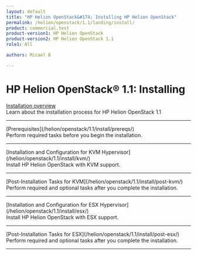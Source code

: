 ```yaml
---
layout: default
title: "HP Helion OpenStack&#174; Installing HP Helion OpenStack"
permalink: /helion/openstack/1.1/landing/install/
product: commercial.test
product-version1: HP Helion OpenStack
product-version2: HP Helion OpenStack 1.1
role1: All

authors: Micael B

---
```

<!--UNDER REVISION-->

<script>

function PageRefresh {
onLoad="window.refresh"
}

PageRefresh();

</script>

<!--
<p style="font-size: small;"> <a href="/helion/openstack/1.1/3rd-party-license-agreements/">&#9664; PREV</a> | <a href="/helion/openstack/1.1/">&#9650; UP</a> | NEXT &#9654; </p>
-->

# HP Helion OpenStack&#174; 1.1: Installing

[Installation overview](/helion/openstack/1.1/install/overview/)
<br> Learn about the installation process for HP Helion OpenStack 1.1
<hr>
[Prerequisites](/helion/openstack/1.1/install/prereqs/)
<br>Perform required tasks before you begin the installation.
<hr>
[Installation and Configuration for KVM Hypervisor](/helion/openstack/1.1/install/kvm/)
<br>Install HP Helion OpenStack with KVM support.
<hr>
[Post-Installation Tasks for KVM](/helion/openstack/1.1/install/post-kvm/) 
<br>Perform required and optional tasks after you complete the installation.
<hr>
[Installation and Configuration for ESX Hypervisor](/helion/openstack/1.1/install/esx/)
<br>Install HP Helion OpenStack with ESX support.
<hr>
[Post-Installation Tasks for ESX](/helion/openstack/1.1/install/post-esx/)
<br>Perform required and optional tasks after you complete the installation.
<hr>
